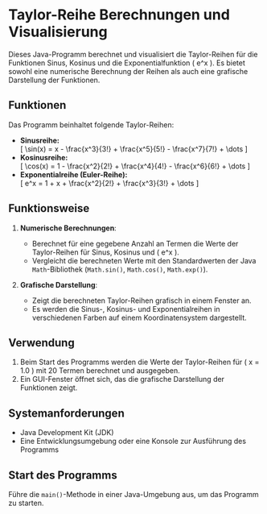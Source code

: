 # Taylor-Reihe Berechnungen und Visualisierung

Dieses Java-Programm berechnet und visualisiert die Taylor-Reihen für die Funktionen Sinus, Kosinus und die Exponentialfunktion \( e^x \). Es bietet sowohl eine numerische Berechnung der Reihen als auch eine grafische Darstellung der Funktionen.

## Funktionen

Das Programm beinhaltet folgende Taylor-Reihen:

- **Sinusreihe:**  
  \[
  \sin(x) = x - \frac{x^3}{3!} + \frac{x^5}{5!} - \frac{x^7}{7!} + \dots
  \]
- **Kosinusreihe:**  
  \[
  \cos(x) = 1 - \frac{x^2}{2!} + \frac{x^4}{4!} - \frac{x^6}{6!} + \dots
  \]
- **Exponentialreihe (Euler-Reihe):**  
  \[
  e^x = 1 + x + \frac{x^2}{2!} + \frac{x^3}{3!} + \dots
  \]

## Funktionsweise

1. **Numerische Berechnungen**:
   - Berechnet für eine gegebene Anzahl an Termen die Werte der Taylor-Reihen für Sinus, Kosinus und \( e^x \).
   - Vergleicht die berechneten Werte mit den Standardwerten der Java `Math`-Bibliothek (`Math.sin()`, `Math.cos()`, `Math.exp()`).

2. **Grafische Darstellung**:
   - Zeigt die berechneten Taylor-Reihen grafisch in einem Fenster an.
   - Es werden die Sinus-, Kosinus- und Exponentialreihen in verschiedenen Farben auf einem Koordinatensystem dargestellt.

## Verwendung

1. Beim Start des Programms werden die Werte der Taylor-Reihen für \( x = 1.0 \) mit 20 Termen berechnet und ausgegeben.
2. Ein GUI-Fenster öffnet sich, das die grafische Darstellung der Funktionen zeigt.

## Systemanforderungen

- Java Development Kit (JDK)
- Eine Entwicklungsumgebung oder eine Konsole zur Ausführung des Programms

## Start des Programms

Führe die `main()`-Methode in einer Java-Umgebung aus, um das Programm zu starten.
